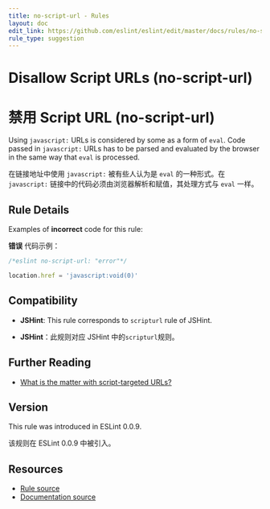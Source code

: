 ```yaml
---
title: no-script-url - Rules
layout: doc
edit_link: https://github.com/eslint/eslint/edit/master/docs/rules/no-script-url.md
rule_type: suggestion
---
```


<!-- Note: No pull requests accepted for this file. See README.md in the root directory for details. -->

# Disallow Script URLs (no-script-url)

# 禁用 Script URL (no-script-url)

Using `javascript:` URLs is considered by some as a form of `eval`. Code passed in `javascript:` URLs has to be parsed and evaluated by the browser in the same way that `eval` is processed.

在链接地址中使用 `javascript:` 被有些人认为是 `eval` 的一种形式。在 `javascript:` 链接中的代码必须由浏览器解析和赋值，其处理方式与 `eval` 一样。

## Rule Details

Examples of **incorrect** code for this rule:

**错误** 代码示例：

```js
/*eslint no-script-url: "error"*/

location.href = 'javascript:void(0)'
```

## Compatibility

- **JSHint**: This rule corresponds to `scripturl` rule of JSHint.

- **JSHint**：此规则对应 JSHint 中的`scripturl`规则。

## Further Reading

- [What is the matter with script-targeted URLs?](https://stackoverflow.com/questions/13497971/what-is-the-matter-with-script-targeted-urls)

## Version

This rule was introduced in ESLint 0.0.9.

该规则在 ESLint 0.0.9 中被引入。

## Resources

- [Rule source](https://github.com/eslint/eslint/tree/master/lib/rules/no-script-url.js)
- [Documentation source](https://github.com/eslint/eslint/tree/master/docs/rules/no-script-url.md)
